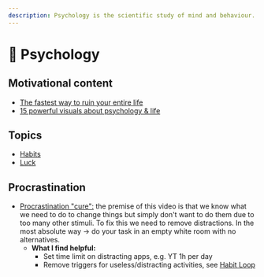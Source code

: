 ```yaml
---
description: Psychology is the scientific study of mind and behaviour.
---
```


# 🧠 Psychology

## Motivational content

* [The fastest way to ruin your entire life](https://www.youtube.com/watch?v=wUpBrALhlnc)
* [15 powerful visuals about psychology & life](https://x.com/wisdom\_hq/status/1794504554136117680?s=46)

## Topics

* [Habits](public/psychology/habits.md)
* [Luck](luck.md)

## Procrastination

* [Procrastination "cure":](https://www.youtube.com/watch?v=iow5V3Qlvwo) the premise of this video is that we know what we need to do to change things but simply don't want to do them due to too many other stimuli. To fix this we need to remove distractions. In the most absolute way -> do your task in an empty white room with no alternatives.
  * **What I find helpful:**
    * Set time limit on distracting apps, e.g. YT 1h per day
    * Remove triggers for useless/distracting activities, see [Habit Loop](public/psychology/habits.md#habit-loop)
